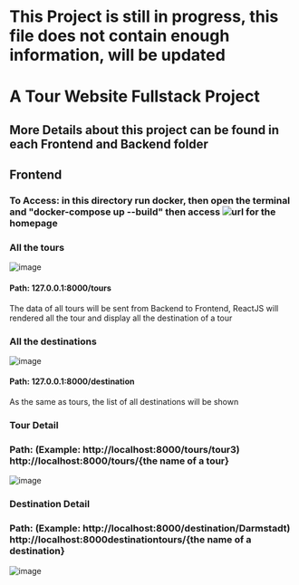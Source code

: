 # This Project is still in progress, this file does not contain enough information, will be updated
# A Tour Website Fullstack Project
## More Details about this project can be found in each Frontend and Backend folder
## Frontend
### To Access: in this directory run docker, then open the terminal and "docker-compose up --build" then access ![url](127.0.0.1:8000) for the homepage
### All the tours 
![image](https://github.com/dangminh214/Tour-Website-Fullstack/assets/51837721/f3784014-7926-476a-a584-45aad543d673)
#### Path: 127.0.0.1:8000/tours
The data of all tours will be sent from Backend to Frontend, ReactJS will rendered all the tour and display all the destination of a tour

### All the destinations
![image](https://github.com/dangminh214/Tour-Website-Fullstack/assets/51837721/61413964-5dc3-4de0-8700-defe764b1b6d)
#### Path: 127.0.0.1:8000/destination
As the same as tours, the list of all destinations will be shown

### Tour Detail
### Path: (Example: http://localhost:8000/tours/tour3)  http://localhost:8000/tours/{the name of a tour}
![image](https://github.com/dangminh214/Tour-Website-Fullstack/assets/51837721/ec59eb62-4bcf-488e-bae6-aded9e9fcc5f)

### Destination Detail
### Path: (Example: http://localhost:8000/destination/Darmstadt)  http://localhost:8000destinationtours/{the name of a destination}
![image](https://github.com/dangminh214/Tour-Website-Fullstack/assets/51837721/bffd3c26-1e82-4892-ac5d-a477a2cbd0ed)


